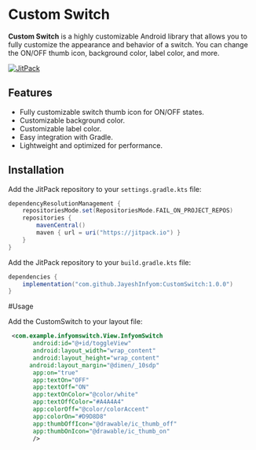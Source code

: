 # Custom Switch

**Custom Switch** is a highly customizable Android library that allows you to fully customize the appearance and behavior of a switch. You can change the ON/OFF thumb icon, background color, label color, and more.

[![JitPack](https://jitpack.io/v/JayeshInfyom/CustomSwitch.svg)](https://jitpack.io/#JayeshInfyom/CustomSwitch)

## Features
- Fully customizable switch thumb icon for ON/OFF states.
- Customizable background color.
- Customizable label color.
- Easy integration with Gradle.
- Lightweight and optimized for performance.

## Installation

Add the JitPack repository to your `settings.gradle.kts` file:

```gradle
dependencyResolutionManagement {
    repositoriesMode.set(RepositoriesMode.FAIL_ON_PROJECT_REPOS)
    repositories {
        mavenCentral()
        maven { url = uri("https://jitpack.io") }
    }
}
```
Add the JitPack repository to your `build.gradle.kts` file:

```gradle
dependencies {
    implementation("com.github.JayeshInfyom:CustomSwitch:1.0.0")
}
```
#Usage

Add the CustomSwitch to your layout file:

```xml
 <com.example.infyomswitch.View.InfyomSwitch
       android:id="@+id/toggleView"
       android:layout_width="wrap_content"
       android:layout_height="wrap_content"
      android:layout_margin="@dimen/_10sdp"
       app:on="true"
       app:textOn="OFF"
       app:textOff="ON"
       app:textOnColor="@color/white"
       app:textOffColor="#A4A4A4"
       app:colorOff="@color/colorAccent"
       app:colorOn="#D9D8D8"
       app:thumbOffIcon="@drawable/ic_thumb_off"
       app:thumbOnIcon="@drawable/ic_thumb_on"
       />

```
